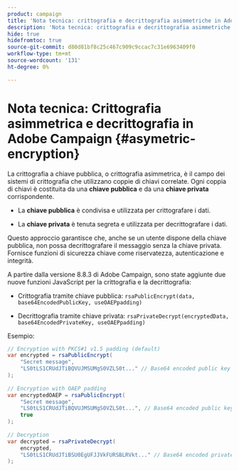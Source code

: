 ```yaml
---
product: campaign
title: 'Nota tecnica: crittografia e decrittografia asimmetriche in Adobe Campaign'
description: 'Nota tecnica: crittografia e decrittografia asimmetriche in Adobe Campaign'
hide: true
hidefromtoc: true
source-git-commit: d80d81bf8c25c467c909c9ccac7c31e6963409f0
workflow-type: tm+mt
source-wordcount: '131'
ht-degree: 0%

---
```


# Nota tecnica: Crittografia asimmetrica e decrittografia in Adobe Campaign {#asymetric-encryption}

La crittografia a chiave pubblica, o crittografia asimmetrica, è il campo dei sistemi di crittografia che utilizzano coppie di chiavi correlate. Ogni coppia di chiavi è costituita da una **chiave pubblica** e da una **chiave privata** corrispondente.

* La **chiave pubblica** è condivisa e utilizzata per crittografare i dati.

* La **chiave privata** è tenuta segreta e utilizzata per decrittografare i dati.

Questo approccio garantisce che, anche se un utente dispone della chiave pubblica, non possa decrittografare il messaggio senza la chiave privata. Fornisce funzioni di sicurezza chiave come riservatezza, autenticazione e integrità.

A partire dalla versione 8.8.3 di Adobe Campaign, sono state aggiunte due nuove funzioni JavaScript per la crittografia e la decrittografia:

* Crittografia tramite chiave pubblica: `rsaPublicEncrypt(data, base64EncodedPublicKey, useOAEPpadding)`

* Decrittografia tramite chiave privata: `rsaPrivateDecrypt(encryptedData, base64EncodedPrivateKey, useOAEPpadding)`


Esempio:

```Java
// Encryption with PKCS#1 v1.5 padding (default)
var encrypted = rsaPublicEncrypt(
    "Secret message",
    "LS0tLS1CRUdJTiBQVUJMSUMgS0VZLS0t..." // Base64 encoded public key
);
 
// Encryption with OAEP padding
var encryptedOAEP = rsaPublicEncrypt(
    "Secret message",
    "LS0tLS1CRUdJTiBQVUJMSUMgS0VZLS0t...", // Base64 encoded public key
    true
);
 
// Decryption
var decrypted = rsaPrivateDecrypt(
    encrypted,
    "LS0tLS1CRUdJTiBSU0EgUFJJVkFURSBLRVkt..." // Base64 encoded private key
);
```

